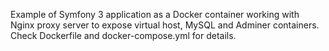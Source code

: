 

Example of Symfony 3 application as a Docker container working with Nginx proxy server to expose virtual host, MySQL and Adminer containers.
Check Dockerfile and docker-compose.yml for details.
